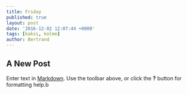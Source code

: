 ```yaml
---
title: Friday
published: true
layout: post
date: '2016-12-02 12:07:44 +0000'
tags: [kaksi, kolme]
author: Bertrand
---
```


## A New Post

Enter text in [Markdown](http://daringfireball.net/projects/markdown/). Use the toolbar above, or click the **?** button for formatting help.b
